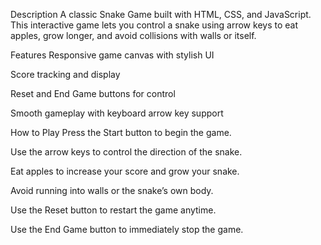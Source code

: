 Description
A classic Snake Game built with HTML, CSS, and JavaScript. This interactive game lets you control a snake using arrow keys to eat apples, grow longer, and avoid collisions with walls or itself.

Features
Responsive game canvas with stylish UI

Score tracking and display

Reset and End Game buttons for control

Smooth gameplay with keyboard arrow key support

How to Play
Press the Start button to begin the game.

Use the arrow keys to control the direction of the snake.

Eat apples to increase your score and grow your snake.

Avoid running into walls or the snake’s own body.

Use the Reset button to restart the game anytime.

Use the End Game button to immediately stop the game.
